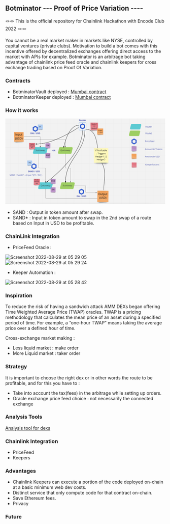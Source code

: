## Botminator                                    --- Proof of Price Variation ---- 

🪢🪢 This is the official repository for Chainlink Hackathon with Encode Club 2022 🪢🪢

You cannot be a real market maker in markets like NYSE, controlled by capital ventures (private clubs). Motivation to build a bot comes with this incentive offered by decentralized exchanges offering direct access to the market with APIs for example.
Botminator is an arbitrage bot taking advantage of chainlink price feed oracle and chainlink keepers for cross exchange trading based on Proof Of Variation. 


### Contracts 

- BotminatorVault deployed : [Mumbai  contract](https://mumbai.polygonscan.com/address/0x5bEa99Fcdca784bB9EbBF7a070FEB567a55581D5)
- BotminatorKeeper deployed : [Mumbai  contract](https://mumbai.polygonscan.com/address/0x38e35ae9fb9E1d0228495CB66AD51B9B095D5f6A)


### How it works 

![PoPV](./docs/PoV.png)


- SAND : Output in token amount after swap.  
- SAND* : Input in token amount to swap in the 2nd swap of a route based on Input in USD to be profitable. 

 
### ChainLink Integration 


- PriceFeed Oracle : 
<img width="595" alt="Screenshot 2022-08-29 at 05 29 05" src="https://user-images.githubusercontent.com/75360886/187117378-d88421eb-29ab-4a39-90ff-344bb1b3683f.png">
<img width="528" alt="Screenshot 2022-08-29 at 05 29 24" src="https://user-images.githubusercontent.com/75360886/187117405-3d0d49d7-5180-42ea-a18d-445fee0df007.png">


- Keeper Automation : 
<img width="744" alt="Screenshot 2022-08-29 at 05 28 42" src="https://user-images.githubusercontent.com/75360886/187117330-4bda4712-6722-4d52-93ee-b63f86a3af1d.png">



### Inspiration 

To reduce the risk of having a sandwich attack AMM DEXs began offering Time Weighted Average Price (TWAP) oracles. TWAP is a pricing methodology that calculates the mean price of an asset during a specified period of time. For example, a “one-hour TWAP” means taking the average price over a defined hour of time. 


Cross-exchange market making :

- Less liquid market : make order 
- More Liquid market : taker order 


### Strategy 

It is important to choose the right dex or in other words the route to be profitable, and for this you have to : 

- Take into account the tax(fees) in the arbitrage while setting up orders. 
- Oracle exchange price feed choice : not necessarily the connected exchange <depends on strategy : more liquid exchange will give you more insight into the potential direction of token price> 


### Analysis Tools 

[Analysis tool for dexs](https://defillama.com/)


### Chainlink Integration 

- PriceFeed 
- Keepers 

### Advantages 

- Chainlink Keepers can execute a portion of the code deployed on-chain at a basic minimum web dev costs. 
- Distinct service that only compute code for that contract on-chain. 
- Save Ethereum fees. 
- Privacy 

### Future 


